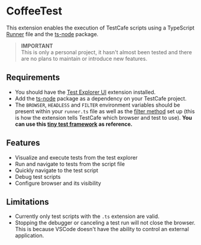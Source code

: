 # CoffeeTest
This extension enables the execution of TestCafe scripts using a TypeScript [Runner](https://testcafe.io/documentation/402641/reference/testcafe-api/runner) file and the  [ts-node](https://www.npmjs.com/package/ts-node) package.

> **IMPORTANT**  
> This is only a personal project, it hasn't almost been tested and there are no plans to maintain or introduce new features.

## Requirements
 - You should have the [Test Explorer UI](https://marketplace.visualstudio.com/items?itemName=hbenl.vscode-test-explorer) extension installed.
 - Add the [ts-node](https://www.npmjs.com/package/ts-node) package as a dependency on your TestCafe project.
 - The `BROWSER`, `HEADLESS` and `FILTER` environment variables should be present within your `runner.ts` file as well as the [filter method](https://testcafe.io/documentation/402657/reference/testcafe-api/runner/filter) set up (this is how the extension tells TestCafe which browser and test to use). **You can use this [tiny test framework](https://github.com/R0m3rCh/TinyTestFramework) as reference.**

## Features
- Visualize and execute tests from the test explorer
- Run and navigate to tests from the script file
- Quickly navigate to the test script
- Debug test scripts
- Configure browser and its visibility

## Limitations
- Currently only test scripts with the `.ts` extension are valid.
- Stopping the debugger or canceling a test run will not close the browser. This is because VSCode doesn't have the ability to control an external application.
